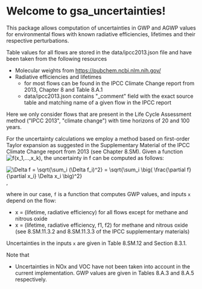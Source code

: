 Welcome to gsa_uncertainties!
=========================

This package allows computation of uncertainties in GWP and AGWP values for environmental flows with known radiative efficiencies, lifetimes and their respective perturbations.

Table values for all flows are stored in the data/ipcc2013.json file and have been taken from the following resources

- Molecular weights from https://pubchem.ncbi.nlm.nih.gov/
- Radiative efficiencies and lifetimes
  - for most flows can be found in the IPCC Climate Change report from 2013, Chapter 8 and Table 8.A.1
  - data/ipcc2013.json contains "_comment" field with the exact source table and matching name of a given flow in the IPCC report

Here we only consider flows that are present in the Life Cycle Assessment method ("IPCC 2013", "climate change") with time horizons of 20 and 100 years.

For the uncertainty calculations we employ a method based on first-order Taylor expansion as suggested in the Supplementary Material of the IPCC Climate Change report from 2013 (see Chapter 8.SM). Given a function ![
f(x_1,...,x_k)
](https://render.githubusercontent.com/render/math?math=%5Ctextstyle+%0Af%28x_1%2C...%2Cx_k%29%0A), the uncertainty in f can be computed as follows:

![\Delta f = \sqrt{\sum_i (\Delta f_i)^2} = \sqrt{\sum_i \big( \frac{\partial f}{\partial x_i} \Delta x_i  \big)^2}
](https://render.githubusercontent.com/render/math?math=%5Cdisplaystyle+%5CDelta+f+%3D+%5Csqrt%7B%5Csum_i+%28%5CDelta+f_i%29%5E2%7D+%3D+%5Csqrt%7B%5Csum_i+%5Cbig%28+%5Cfrac%7B%5Cpartial+f%7D%7B%5Cpartial+x_i%7D+%5CDelta+x_i++%5Cbig%29%5E2%7D%0A),

where in our case, `f` is a function that computes GWP values, and inputs `x` depend on the flow:
- x = (lifetime, radiative efficiency) for all flows except for methane and nitrous oxide
- x = (lifetime, radiative efficiency, f1, f2) for methane and nitrous oxide (see 8.SM.11.3.2 and 8.SM.11.3.3 of the IPCC supplementary materials)

Uncertainties in the inputs `x` are given in Table 8.SM.12 and Section 8.3.1.

Note that
- Uncertainties in NOx and VOC have not been taken into account in the current implementation. GWP values are given in Tables 8.A.3 and 8.A.5 respectively.